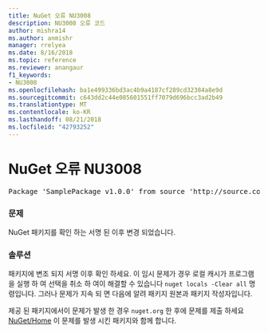 ```yaml
---
title: NuGet 오류 NU3008
description: NU3008 오류 코드
author: mishra14
ms.author: anmishr
manager: rrelyea
ms.date: 8/16/2018
ms.topic: reference
ms.reviewer: anangaur
f1_keywords:
- NU3008
ms.openlocfilehash: ba1e499336bd3ac4b9a4187cf289cd32384a8e9d
ms.sourcegitcommit: c643dd2c44e085601551ff7079d696bcc3ad2b49
ms.translationtype: MT
ms.contentlocale: ko-KR
ms.lasthandoff: 08/21/2018
ms.locfileid: "42793252"
---
```

# <a name="nuget-error-nu3008"></a>NuGet 오류 NU3008

<pre>Package 'SamplePackage v1.0.0' from source 'http://source.com/index.json': The package integrity check failed.</pre>

### <a name="issue"></a>문제

NuGet 패키지를 확인 하는 서명 된 이후 변경 되었습니다.


### <a name="solution"></a>솔루션

패키지에 변조 되지 서명 이후 확인 하세요. 이 임시 문제가 경우 로컬 캐시가 프로그램을 실행 하 여 선택을 취소 하 여이 해결할 수 있습니다 `nuget locals -Clear all` 명령입니다. 그러나 문제가 지속 되 면 다음에 알려 패키지 원본과 패키지 작성자입니다.

제공 된 패키지에서이 문제가 발생 한 경우 `nuget.org` 한 후에 문제를 제출 하세요 [NuGet/Home](https://github.com/NuGet/Home/issues) 이 문제를 발생 시킨 패키지와 함께 합니다.


